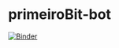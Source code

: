 # primeiroBit-bot

[![Binder](https://mybinder.org/badge_logo.svg)](https://mybinder.org/v2/gh/Prof-Felipe-Costa/primeiroBit-bot/HEAD)
